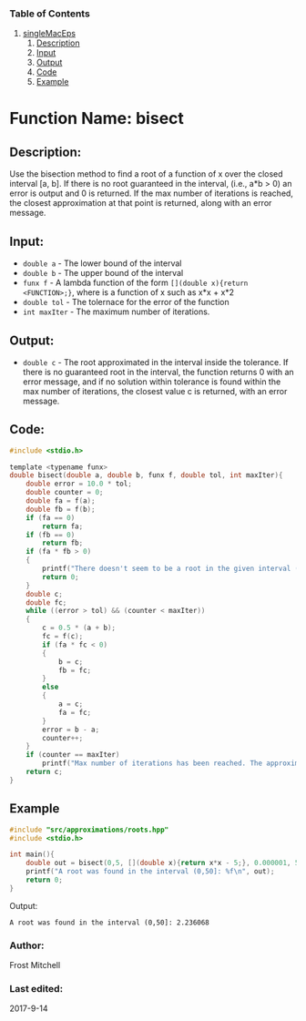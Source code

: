### Table of Contents
1. [singleMacEps](#function-name-bisect)
   1. [Description](#description)
   2. [Input](#input)
   3. [Output](#output)
   4. [Code](#code)
   5. [Example](#example)

# Function Name: bisect

## Description: 
Use the bisection method to find a root of a function of x over the closed
interval [a, b].  If there is no root guaranteed in the interval, (i.e., a\*b > 0) an error is output and 0 is returned. If the 
max number of iterations is reached, the closest approximation at that point
is returned, along with an error message.

## Input:
*  `double a` - The lower bound of the interval  
*  `double b` - The upper bound of the interval  
*  `funx f` - A lambda function of the form `[](double x){return <FUNCTION>;}`,
 where <FUNCTION> is a function of x such as x\*x + x\*2  
*  `double tol` - The tolernace for the error of the function  
*  `int maxIter` - The maximum number of iterations.  

## Output:
*  `double c` - The root approximated in the interval inside the tolerance. If there is no guaranteed root in the interval, the function returns 0 with an error message, and if no solution within tolerance is found within the max number of iterations, the closest value c is returned, with an error message.

## Code:
```c
#include <stdio.h>

template <typename funx>
double bisect(double a, double b, funx f, double tol, int maxIter){
    double error = 10.0 * tol;
    double counter = 0;
    double fa = f(a);
    double fb = f(b);
    if (fa == 0)
        return fa;
    if (fb == 0)
        return fb;
    if (fa * fb > 0)
    {
        printf("There doesn't seem to be a root in the given interval (%f,%f).\n", fa, fb);
        return 0;
    }
    double c;
    double fc;
    while ((error > tol) && (counter < maxIter))
    {
        c = 0.5 * (a + b);
        fc = f(c);
        if (fa * fc < 0)
        {
            b = c;
            fb = fc;
        }
        else
        {
            a = c;
            fa = fc;
        }
        error = b - a;
        counter++;
    }
    if (counter == maxIter)
        printf("Max number of iterations has been reached. The approximation is outside the acceptable tolerance.\n");
    return c;
}
```

## Example
```c
#include "src/approximations/roots.hpp"
#include <stdio.h>

int main(){
    double out = bisect(0,5, [](double x){return x*x - 5;}, 0.000001, 50);
    printf("A root was found in the interval (0,50]: %f\n", out);
    return 0;
}
```
Output:
```
A root was found in the interval (0,50]: 2.236068
```

### Author: 
Frost Mitchell

### Last edited:
2017-9-14
